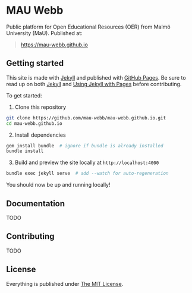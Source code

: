 # MAU Webb

Public platform for Open Educational Resources (OER) from Malmö University (MaU). Published at:

> https://mau-webb.github.io

## Getting started

This site is made with [Jekyll](http://jekyllrb.com) and published with [GitHub Pages](https://pages.github.com/). Be sure to read up on both [Jekyll](http://jekyllrb.com) and [Using Jekyll with Pages](https://help.github.com/articles/using-jekyll-with-pages) before contributing.

To get started:

1. Clone this repository

```bash
git clone https://github.com/mau-webb/mau-webb.github.io.git
cd mau-webb.github.io
```

2. Install dependencies

```bash
gem install bundle  # ignore if bundle is already installed
bundle install
```

3. Build and preview the site locally at `http://localhost:4000`

```bash
bundle exec jekyll serve  # add --watch for auto-regeneration
```

You should now be up and running locally!

## Documentation

TODO

## Contributing

TODO

## License

Everything is published under [The MIT License](https://mit-license.org).

